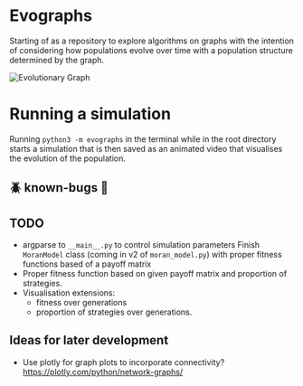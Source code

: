 # Evographs
Starting of as a repository to explore algorithms on graphs with the intention of considering how populations evolve over time with a population structure determined by the graph.

![Evolutionary Graph](https://user-images.githubusercontent.com/71151811/271765284-d7300f23-0707-46d5-8fe8-f2f0fe612066.png)

# Running a simulation 
Running `python3 -m evographs` in the terminal while in the root directory starts a simulation that is then saved as an animated video that visualises the evolution of the population.

## :beetle: known-bugs :bug:

## TODO
* argparse to `__main__.py` to control simulation parameters
Finish `MoranModel` class (coming in v2 of `moran_model.py`) with proper fitness functions based of a payoff matrix
* Proper fitness function based on given payoff matrix and proportion of strategies.
* Visualisation extensions:
    - fitness over generations
    - proportion of strategies over generations.

## Ideas for later development
* Use plotly for graph plots to incorporate connectivity? https://plotly.com/python/network-graphs/